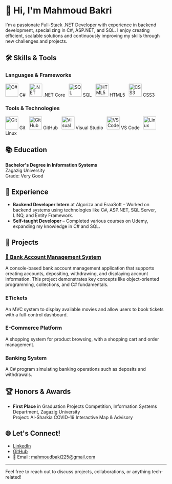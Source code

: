 # 👋 Hi, I'm Mahmoud Bakri

I'm a passionate Full-Stack .NET Developer with experience in backend development, specializing in C#, ASP.NET, and SQL. I enjoy creating efficient, scalable solutions and continuously improving my skills through new challenges and projects.

## 🛠️ Skills & Tools

### Languages & Frameworks

<p align="left">
  <img src="https://cdn.jsdelivr.net/gh/devicons/devicon/icons/csharp/csharp-original.svg" alt="C#" width="40" height="40"/> C# &nbsp;
  <img src="https://cdn.jsdelivr.net/gh/devicons/devicon/icons/dotnetcore/dotnetcore-original.svg" alt=".NET Core" width="40" height="40"/> .NET Core &nbsp;
  <img src="https://cdn.jsdelivr.net/gh/devicons/devicon/icons/sql/sql-original.svg" alt="SQL" width="40" height="40"/> SQL &nbsp;
  <img src="https://cdn.jsdelivr.net/gh/devicons/devicon/icons/html5/html5-original.svg" alt="HTML5" width="40" height="40"/> HTML5 &nbsp;
  <img src="https://cdn.jsdelivr.net/gh/devicons/devicon/icons/css3/css3-original.svg" alt="CSS3" width="40" height="40"/> CSS3
</p>

### Tools & Technologies

<p align="left">
  <img src="https://cdn.jsdelivr.net/gh/devicons/devicon/icons/git/git-original.svg" alt="Git" width="40" height="40"/> Git &nbsp;
  <img src="https://cdn.jsdelivr.net/gh/devicons/devicon/icons/github/github-original.svg" alt="GitHub" width="40" height="40"/> GitHub &nbsp;
  <img src="https://cdn.jsdelivr.net/gh/devicons/devicon/icons/visualstudio/visualstudio-plain.svg" alt="Visual Studio" width="40" height="40"/> Visual Studio &nbsp;
  <img src="https://cdn.jsdelivr.net/gh/devicons/devicon/icons/visualstudio_code/visualstudio_code-plain.svg" alt="VS Code" width="40" height="40"/> VS Code &nbsp;
  <img src="https://cdn.jsdelivr.net/gh/devicons/devicon/icons/linux/linux-original.svg" alt="Linux" width="40" height="40"/> Linux
</p>

## 📚 Education

**Bachelor's Degree in Information Systems**  
Zagazig University  
Grade: Very Good

## 💼 Experience

- **Backend Developer Intern** at Algoriza and EraaSoft – Worked on backend systems using technologies like C#, ASP.NET, SQL Server, LINQ, and Entity Framework.
- **Self-taught Developer** – Completed various courses on Udemy, expanding my knowledge in C# and SQL.

## 🚀 Projects

### [🏦 Bank Account Management System](https://github.com/MahmoudBakri225/Bank-Account-Management-System)
A console-based bank account management application that supports creating accounts, depositing, withdrawing, and displaying account information. This project demonstrates key concepts like object-oriented programming, collections, and C# fundamentals.

### ETickets
An MVC system to display available movies and allow users to book tickets with a full-control dashboard.

### E-Commerce Platform
A shopping system for product browsing, with a shopping cart and order management.

### Banking System
A C# program simulating banking operations such as deposits and withdrawals.

## 🏆 Honors & Awards

- **First Place** in Graduation Projects Competition, Information Systems Department, Zagazig University  
  Project: Al-Sharkia COVID-19 Interactive Map & Advisory

## 🌐 Let's Connect!

- [LinkedIn](https://linkedin.com/in/your-profile)
- [GitHub](https://github.com/MahmoudBakri225)
- 📧 Email: mahmoudbaki225@gmail.com

---

Feel free to reach out to discuss projects, collaborations, or anything tech-related!
